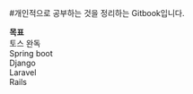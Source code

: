 #개인적으로 공부하는 것을 정리하는 Gitbook입니다. 

**목표<br>**
토스 완독 <br>
Spring boot<br>
Django <br>
Laravel <br>
Rails<br> 